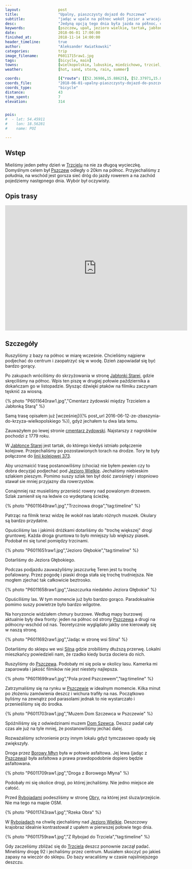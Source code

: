 ```yaml
---
layout:                 post
title:                  "Upalny, piaszczysty dojazd do Pszczewa"
subtitle:               "jadąc w upale na północ wokół jezior a wracając w lekkim deszczu"
desc:                   "Jedyną opcją tego dnia była jazda na północ, czyli do Pszczewa albo i dalej. Niestety upał i piaszczyste drogi gruntowe mocno nas zmęczyły. "
keywords:               [pszczew, upał, jezioro wielkie, tartak, jabłonowo stare]
date:                   2018-06-01 17:00:00
finished_at:            2018-11-14 14:00:00
header_timeline:        true
author:                 "Aleksander Kwiatkowski"
categories:             trip
image_filename:         P6011715raw1.jpg
tags:                   [bicycle, main]
towns:                  [wielkopolskie, lubuskie, miedzichowo, trzciel, pszczew]
weather:                [hot, sand, storm, rain, summer]

coords:                 [{"route": [[52.36986,15.88625], [52.37971,15.88848], [52.40449,15.85544], [52.41862,15.85063], [52.42705,15.82763], [52.45473,15.84290], [52.47225,15.80977], [52.48108,15.77579], [52.45844,15.77810], [52.42920,15.80334], [52.41506,15.80754], [52.40648,15.83115], [52.36839,15.86702], [52.36630,15.87741]], "type": "bicycle"}]
coords_file:            "2018-06-01-upalny-piaszczysty-dojazd-do-pszczewa.json"
coords_type:            "bicycle"
distance:               43
time_spent:             7
elevation:              314


pois:
#  - lat: 54.45911
#    lon: 18.56281
#    name: POI

---
```


[wiki-trzciel]: https://pl.wikipedia.org/wiki/Trzciel
[wiki-pszczew]: https://pl.wikipedia.org/wiki/Pszczew
[wiki-jablonka-stara]: https://pl.wikipedia.org/wiki/Jab%C5%82onka_Stara
[wiki-jezioro-wielkie]: https://pl.wikipedia.org/wiki/Jezioro_Wielkie_(Bruzda_Zb%C4%85szy%C5%84ska)
[wiki-silna]: https://pl.wikipedia.org/wiki/Silna
[wiki-borowy-mlyn]: https://pl.wikipedia.org/wiki/Borowy_M%C5%82yn_(wojew%C3%B3dztwo_lubuskie)
[wiki-rybojady]: https://pl.wikipedia.org/wiki/Rybojady
[wiki-obra-rzeka]: https://pl.wikipedia.org/wiki/Obra_(rzeka)
[wiki-trzciel-cmentarz]: https://pl.wikipedia.org/wiki/Cmentarz_%C5%BCydowski_w_Trzcielu
[wiki-linia-373]: https://pl.wikipedia.org/wiki/Linia_kolejowa_nr_373

[dom-szewca]: http://www.pszczew.pl/muzeum-dom-szewca.html

## Wstęp

Mieliśmy jeden pełny dzień w [Trzcielu][wiki-trzciel] na nie za długoą wycieczkę.
Domyślnym celem był [Pszczew][wiki-pszczew] odległy o 20km na północ.
Przyjechaliśmy z południa, na wschód jest gorsza sieć dróg do jazdy rowerem
a na zachód pojedziemy następnego dnia. Wybór był oczywisty.

## Opis trasy

<iframe height='405' width='590' frameborder='0' allowtransparency='true' scrolling='no' src='https://www.strava.com/activities/1616519069/embed/605920f29317cb62f01d06c80d4db2a5758c79ab'></iframe>

## Szczegóły

Ruszyliśmy z bazy na północ w miarę wcześnie. Chcieliśmy najpierw podjechać do
centrum i zaopatrzyć się w wodę. Dzień zapowiadał się być bardzo gorący.

Po zakupach wróciliśmy do skrzyżowania w stronę
[Jabłonki Starej][wiki-jablonka-stara],
gdzie skręciliśmy na północ. Wpis ten piszę w drugiej połowie października
a dokańczam go w listopadzie.
Słysząc dźwięki ptaków na filmiku zaczynam tęsknić za wiosną.

{% photo "P6011640raw1.jpg","Cmentarz żydowski między Trzcielem a Jabłonką Starą" %}

Samą trasę opisałem już
[wcześniej]({% post_url 2016-06-12-ze-zbaszynia-do-krzyza-wielkopolskiego %}),
gdyż jechałem tu dwa lata temu.

Zauważyłem po lewej stronie [cmentarz żydowski][wiki-trzciel-cmentarz].
Najstarszy z nagrobków pochodzi z 1779 roku.

W [Jabłonce Starej][wiki-jablonka-stara] jest tartak, do którego kiedyś istniało
połączenie kolejowe. Przejechaliśmy po pozostawionych torach
na drodze. Tory te były połączone do [linii kolejowej 373][wiki-linia-373].

Aby urozmaicić trasę postanowiliśmy (chociaż nie byłem pewien czy to dobra decyzja)
podjechać pod [Jezioro Wielkie][wiki-jezioro-wielkie]. Jechaliśmy
niebieskim szlakiem pieszym. Pomimo suszy szlak ten był dość zarośnięty
i stopniowo stawał sie mniej przyjazny dla rowerzystów.

Conajmniej raz musieliśmy przenieść rowery nad powalonym drzewem.
Szlak zamienił się na ledwie co wydeptaną ścieżkę.

{% photo "P6011649raw1.jpg","Trzcinowa droga","tag:timeline" %}

Patrząc na filmik teraz widzę ile wokół nas latało różnych muszek.
Okulary są bardzo przydatne.

Opuściliśmy las i jakimiś dróżkami dotarliśmy do "trochę większej"
drogi gruntowej. Każda droga gruntowa to było mniejszy lub większy
piasek. Podobał mi się tunel pomiędzy trzcinami.

{% photo "P6011651raw1.jpg","Jezioro Głębokie","tag:timeline" %}

Dotarliśmy do Jeziora Głębokiego.

Podczas podjazdu zauważyliśmy jaszczurkę
Teren jest tu trochę pofalowany.
Przez pogodę i piaski droga stała się trochę trudniejsza. Nie mogłem
zjechać tak całkowicie beztrosko.

{% photo "P6011658raw1.jpg","Jaszczurka niedaleko Jeziora Głębokie" %}

Opuściliśmy las. W tym momencie już było bardzo gorąco.
Paradoksalnie pomimo suszy powietrze było bardzo wilgotne.

Na horyzoncie widziałem chmury burzowe. Według mapy burzowej aktualnie były
dwa fronty: jeden na północ od strony [Pszczewa][wiki-pszczew]
a drugi na północny-wschód
od nas. Teoretycznie wyglądało jakby one kierowały się w naszą stronę.

{% photo "P6011692raw1.jpg","Jadąc w stronę wsi Silna" %}

Dotarliśmy do sklepu we wsi [Silna][wiki-silna]
gdzie zrobiliśmy dłuższą przerwę. Lokalni mieszkańcy
powiedzieli nam, że rzadko kiedy burza dociera do nich.

Ruszyliśmy do [Pszczewa][wiki-pszczew]. Podobały mi się pola w okolicy lasu.
Kamerka mi zaparowała i jakość filmików nie jest niestety najlepsza.

{% photo "P6011699raw1.jpg","Pola przed Pszczewem","tag:timeline" %}

Zatrzymaliśmy się na rynku w [Pszczewie][wiki-pszczew]
w idealnym momencie. Kilka minut po złożeniu
zamówienia deszcz i wichura trafiły na nas. Początkowo byliśmy na zewnątrz pod
parasolami jednak to nie wystarczało i przenieśliśmy się do środka.

{% photo "P6011703raw1.jpg","Muzem Dom Szczewca w Pszczewie" %}

Spóźniliśmy się z odwiedzinami muzem [Dom Szewca][dom-szewca]. Deszcz
padał cały czas ale już na tyle mniej, że postanowiliśmy jechać dalej.

Rozważaliśmy schronienie przy innym lokalu gdyż tymczasowo opady się zwiększyły.

Droga przez [Borowy Młyn][wiki-borowy-mlyn] była w połowie asfaltowa.
Jej lewa (jadąc z [Pszczewa][wiki-pszczew]) była asfaltowa a prawa
prawdopodobnie dopiero będzie asfaltowana.

{% photo "P6011709raw1.jpg","Droga z Borowego Młyna" %}

Podobały mi się okolice drogi, po której jechaliśmy. Nie jedno miejsce ale
całość.

Przed [Rybojadami][wiki-rybojady] podeszliśmy w stronę [Obry][wiki-obra-rzeka],
na której jest śluza/przejście. Nie ma tego na mapie OSM.

{% photo "P6011743raw1.jpg","Rzeka Obra" %}

W [Rybojadach][wiki-rybojady] na chwilę zjechaliśmy nad
[Jezioro Wielkie][wiki-jezioro-wielkie]. Deszczowy krajobraz idealnie
kontrastował z upałem w pierwszej połowie tego dnia.

{% photo "P6011759raw1.jpg","Z Rybojad do Trzciela","tag:timeline" %}

Gdy zaczeliśmy zbliżać się do [Trzciela][wiki-trzciel] deszcz ponownie
zaczął padać. Mineliśmy drogę 92 i jechaliśmy przez centrum. Musiałem skoczyć
po jakieś zapasy na wieczór do sklepu. Do bazy wracaliśmy w czasie
najsilniejszego deszczu.
